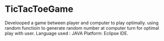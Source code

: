 # TicTacToeGame

Develooped a game between player and computer to play optimally.
using random functioin to generate random number at computer turn for optimal play with user.
Language used : JAVA 
Platform: Eclipse IDE.
